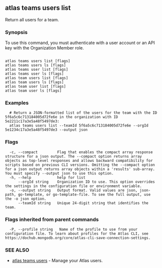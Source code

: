 ## atlas teams users list

Return all users for a team.


### Synopsis

To use this command, you must authenticate with a user account or an API key with the Organization Member role.



```

atlas teams users list [flags]
atlas teams users ls [flags]
atlas teams user list [flags]
atlas teams user ls [flags]
atlas team users list [flags]
atlas team users ls [flags]
atlas team user list [flags]
atlas team user ls [flags]
```

### Examples

```
  # Return a JSON-formatted list of the users for the team with the ID 5f6a5c6c713184005d72fe6e in the organization with ID 5e2211c17a3e5a48f5497de3:
  atlas teams users list --teamId 5f6a5c6c713184005d72fe6e --orgId 5e1234c17a3e5a48f5497de3 --output json
```


### Flags

```
  -c, --compact         Flag that enables the compact array response structure for a json output. The --compact option returns array objects as top-level responses and allows backward compatibility for scripts based on previous CLI versions. Omitting the --compact option for a json output returns array objects within a 'results' sub-array. You must specify --output json to use this option.
  -h, --help            help for list
      --orgId string    Organization ID to use. This option overrides the settings in the configuration file or environment variable.
  -o, --output string   Output format. Valid values are json, json-path, go-template, or go-template-file. To see the full output, use the -o json option.
      --teamId string   Unique 24-digit string that identifies the team.

```


### Flags inherited from parent commands

```
  -P, --profile string   Name of the profile to use from your configuration file. To learn about profiles for the Atlas CLI, see https://dochub.mongodb.org/core/atlas-cli-save-connection-settings.

```

### SEE ALSO


* [atlas teams users](atlas_teams_users.md)	- Manage your Atlas users.



